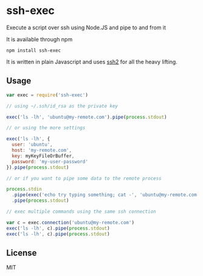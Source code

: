 # ssh-exec

Execute a script over ssh using Node.JS and pipe to and from it

It is available through npm

```
npm install ssh-exec
```

It is written in plain Javascript and uses [ssh2](https://github.com/mscdex/ssh2) for all the heavy lifting.

## Usage

``` js
var exec = require('ssh-exec')

// using ~/.ssh/id_rsa as the private key

exec('ls -lh', 'ubuntu@my-remote.com').pipe(process.stdout)

// or using the more settings

exec('ls -lh', {
  user: 'ubuntu',
  host: 'my-remote.com',
  key: myKeyFileOrBuffer,
  password: 'my-user-password'
}).pipe(process.stdout)

// or if you want to pipe some data to the remote process

process.stdin
  .pipe(exec('echo try typing something; cat -', 'ubuntu@my-remote.com'))
  .pipe(process.stdout)

// exec multiple commands using the same ssh connection

var c = exec.connection('ubuntu@my-remote.com')
exec('ls -lh', c).pipe(process.stdout)
exec('ls -lh', c).pipe(process.stdout)
```

## License

MIT
